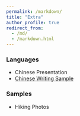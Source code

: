 ```yaml
---
permalink: /markdown/
title: "Extra"
author_profile: true
redirect_from: 
  - /md/
  - /markdown.html
---
```


### Languages
* Chinese Presentation
* [Chinese Writing Sample](表情达意的工具.docx)

### Samples
* Hiking Photos
